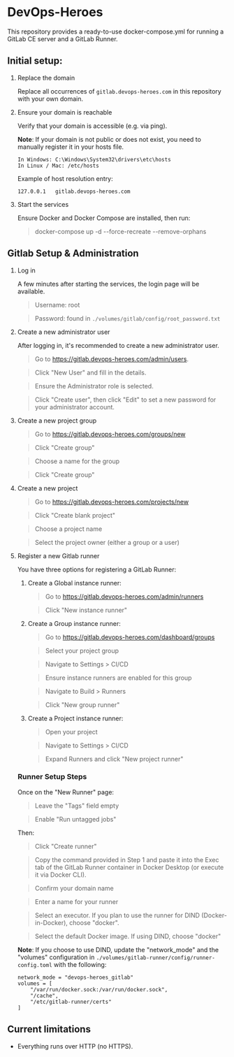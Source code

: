 # DevOps-Heroes

This repository provides a ready-to-use docker-compose.yml for running a GitLab CE server and a GitLab Runner.

## Initial setup:

1. Replace the domain

    Replace all occurrences of `gitlab.devops-heroes.com` in this repository with your own domain.

2. Ensure your domain is reachable
    
    Verify that your domain is accessible (e.g. via ping).
    
    **Note**: If your domain is not public or does not exist, you need to manually register it in your hosts file.

    ```
    In Windows: C:\Windows\System32\drivers\etc\hosts
    In Linux / Mac: /etc/hosts
    ```

    Example of host resolution entry:
    ```
    127.0.0.1	gitlab.devops-heroes.com
    ```

3. Start the services

    Ensure Docker and Docker Compose are installed, then run:
    
    > docker-compose up -d --force-recreate --remove-orphans

## Gitlab Setup & Administration

1. Log in

    A few minutes after starting the services, the login page will be available.

    > Username: root
    
    > Password: found in `./volumes/gitlab/config/root_password.txt`

2. Create a new administrator user

    After logging in, it's recommended to create a new administrator user.

    > Go to https://gitlab.devops-heroes.com/admin/users.

    > Click "New User" and fill in the details.

    > Ensure the Administrator role is selected.

    > Click "Create user", then click "Edit" to set a new password for your administrator account.

3. Create a new project group

    > Go to https://gitlab.devops-heroes.com/groups/new

    > Click "Create group"

    > Choose a name for the group

    > Click "Create group"

4. Create a new project

    > Go to https://gitlab.devops-heroes.com/projects/new

    > Click "Create blank project"

    > Choose a project name

    > Select the project owner (either a group or a user)

5. Register a new Gitlab runner

    You have three options for registering a GitLab Runner:

    1. Create a Global instance runner:
    
        > Go to https://gitlab.devops-heroes.com/admin/runners

        > Click "New instance runner"

    2. Create a Group instance runner:

        > Go to https://gitlab.devops-heroes.com/dashboard/groups

        > Select your project group

        > Navigate to Settings > CI/CD

        > Ensure instance runners are enabled for this group

        > Navigate to Build > Runners

        > Click "New group runner"

    3. Create a Project instance runner:

        > Open your project

        > Navigate to Settings > CI/CD

        > Expand Runners and click "New project runner"

    ### Runner Setup Steps
    Once on the "New Runner" page:
    > Leave the "Tags" field empty

    > Enable "Run untagged jobs"

    Then:

    > Click "Create runner"

    > Copy the command provided in Step 1 and paste it into the Exec tab of the GitLab Runner container in Docker Desktop (or execute it via Docker CLI).

    > Confirm your domain name

    > Enter a name for your runner

    > Select an executor. If you plan to use the runner for DIND (Docker-in-Docker), choose "docker".

    > Select the default Docker image. If using DIND, choose "docker"

   **Note**: If you choose to use DIND, update the "network_mode" and the "volumes" configuration in `./volumes/gitlab-runner/config/runner-config.toml` with the following:

    ```
    network_mode = "devops-heroes_gitlab"
    volumes = [
        "/var/run/docker.sock:/var/run/docker.sock", 
        "/cache",
        "/etc/gitlab-runner/certs"
    ]
    ```

## Current limitations

- Everything runs over HTTP (no HTTPS).